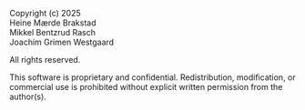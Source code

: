 Copyright (c) 2025<br>
Heine Mærde Brakstad<br>
Mikkel Bentzrud Rasch<br>
Joachim Grimen Westgaard

All rights reserved.

This software is proprietary and confidential. Redistribution, modification, or commercial use is prohibited without explicit written permission from the author(s).
